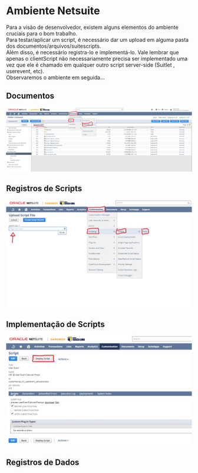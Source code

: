 # Ambiente Netsuite
Para a visão de desenvolvedor, existem alguns elementos do ambiente cruciais para o bom trabalho.  
Para testar/aplicar um script, é necessário dar um upload em alguma pasta dos documentos/arquivos/suitescripts.  
Além disso, é necessário registra-lo e implementá-lo. Vale lembrar que apenas o clientScript não necessariamente
precisa ser implementado uma vez que ele é chamado em qualquer outro script server-side (Suitlet , userevent, etc).  
Observaremos o ambiente em seguida...

## Documentos
![Documentos](./imgs/docs_suitescripts.jpg)
## Registros de Scripts
![Script](./imgs/script_record.jpg)
## Implementação de Scripts
![Implementação](./imgs/script_deploy.jpg)
## Registros de Dados
